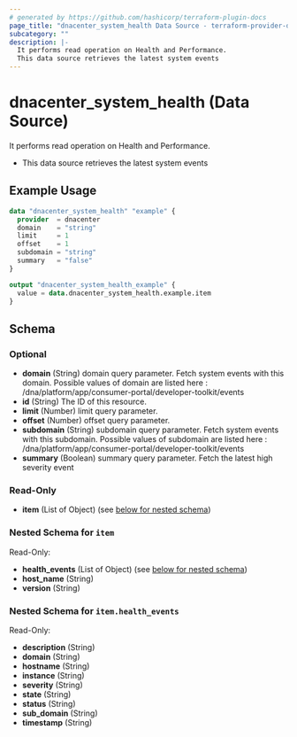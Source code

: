 ```yaml
---
# generated by https://github.com/hashicorp/terraform-plugin-docs
page_title: "dnacenter_system_health Data Source - terraform-provider-dnacenter"
subcategory: ""
description: |-
  It performs read operation on Health and Performance.
  This data source retrieves the latest system events
---
```


# dnacenter_system_health (Data Source)

It performs read operation on Health and Performance.

- This data source retrieves the latest system events

## Example Usage

```terraform
data "dnacenter_system_health" "example" {
  provider  = dnacenter
  domain    = "string"
  limit     = 1
  offset    = 1
  subdomain = "string"
  summary   = "false"
}

output "dnacenter_system_health_example" {
  value = data.dnacenter_system_health.example.item
}
```

<!-- schema generated by tfplugindocs -->
## Schema

### Optional

- **domain** (String) domain query parameter. Fetch system events with this domain. Possible values of domain are listed here : /dna/platform/app/consumer-portal/developer-toolkit/events
- **id** (String) The ID of this resource.
- **limit** (Number) limit query parameter.
- **offset** (Number) offset query parameter.
- **subdomain** (String) subdomain query parameter. Fetch system events with this subdomain. Possible values of subdomain are listed here : /dna/platform/app/consumer-portal/developer-toolkit/events
- **summary** (Boolean) summary query parameter. Fetch the latest high severity event

### Read-Only

- **item** (List of Object) (see [below for nested schema](#nestedatt--item))

<a id="nestedatt--item"></a>
### Nested Schema for `item`

Read-Only:

- **health_events** (List of Object) (see [below for nested schema](#nestedobjatt--item--health_events))
- **host_name** (String)
- **version** (String)

<a id="nestedobjatt--item--health_events"></a>
### Nested Schema for `item.health_events`

Read-Only:

- **description** (String)
- **domain** (String)
- **hostname** (String)
- **instance** (String)
- **severity** (String)
- **state** (String)
- **status** (String)
- **sub_domain** (String)
- **timestamp** (String)


